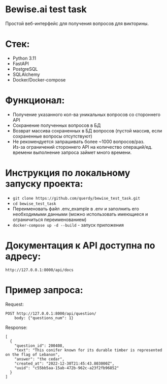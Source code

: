 # Bewise.ai test task
Простой веб-интерфейс для получения вопросов для викторины. 

# Стек:
* Python 3.11
* FastAPI
* PostgreSQL
* SQLAlchemy
* Docker/Docker-compose

# Функционал:
* Получение указанного кол-ва уникальных вопросов со стороннего API
* Сохранение полученных вопросов в БД
* Возврат массива сохраненных в БД вопросов (пустой массив, если сохраненные вопросы отсутствуют)
* Не рекомендуется запрашивать более ~1000 вопросов/раз. \
Из-за ограничений стороннего API на количество операций/ед. времени выполнение запроса займет много времени.

# Инструкция по локальному запуску проекта:
* `git clone https://github.com/querdy/bewise_test_task.git`
* `cd bewise_test_task`
* Переименовать файл .env_example в .env и заполнить его необходимыми данными (можно использовать имеющиеся и ограничиться переименованием)
* `docker-compose up -d --build` - запуск приложения
# Документация к API доступна по адресу:
```
http://127.0.0.1:8000/api/docs
```
# Пример запроса:
Request:
```
POST http://127.0.0.1:8000/api/question/
    body: {"questions_num": 1}
```
Response:
```
[
  {
    "question_id": 200408,
    "text": "This conifer known for its durable timber is represented on the flag of Lebanon",
    "answer": "the cedar",
    "created_at": "2022-12-30T21:45:43.803000Z",
    "uuid": "c55bb5aa-15ab-472b-962c-a23f2fb96852"
  }
]
```
